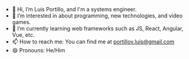 - 👋 Hi, I’m Luis Portillo, and I'm a systems engineer.
- 👀 I’m interested in about programming, new technologies, and video games.
- 🌱 I’m currently learning web frameworks such as JS, React, Angular, Vue, etc.
- 📫 How to reach me: You can find me at portillov.luis@gmail.com
- 😄 Pronouns: He/Him
